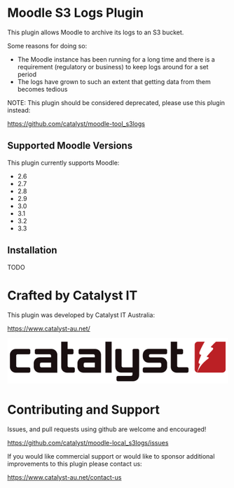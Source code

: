 # Moodle S3 Logs Plugin

This plugin allows Moodle to archive its logs to an S3 bucket.

Some reasons for doing so:

* The Moodle instance has been running for a long time and there is a requirement (regulatory or business) to keep logs around for a set period
* The logs have grown to such an extent that getting data from them becomes tedious

NOTE: This plugin should be considered deprecated, please use this plugin instead:

https://github.com/catalyst/moodle-tool_s3logs


## Supported Moodle Versions
This plugin currently supports Moodle:

* 2.6
* 2.7
* 2.8
* 2.9
* 3.0
* 3.1
* 3.2
* 3.3

## Installation

TODO

# Crafted by Catalyst IT

This plugin was developed by Catalyst IT Australia:

https://www.catalyst-au.net/

![Catalyst IT](/pix/catalyst-logo.png?raw=true)


# Contributing and Support

Issues, and pull requests using github are welcome and encouraged!

https://github.com/catalyst/moodle-local_s3logs/issues

If you would like commercial support or would like to sponsor additional improvements
to this plugin please contact us:

https://www.catalyst-au.net/contact-us
